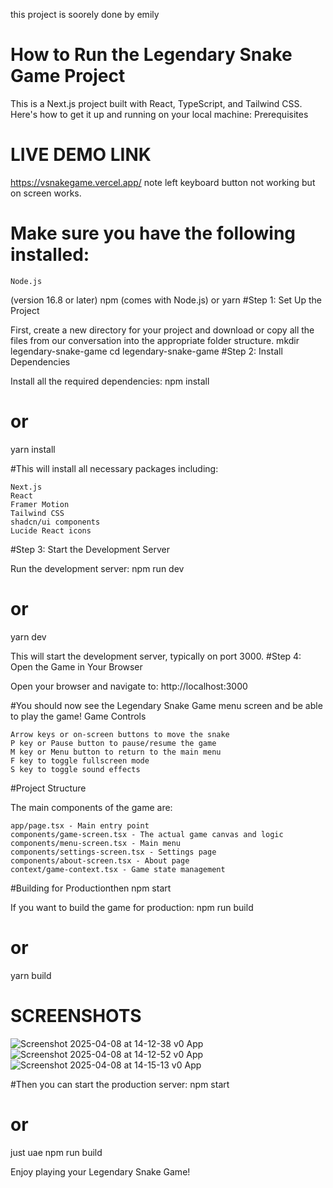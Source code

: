 this project is soorely done by emily 
# How to Run the Legendary Snake Game Project

This is a Next.js project built with React, TypeScript, and Tailwind CSS. Here's how to get it up and running on your local machine:
Prerequisites
# LIVE DEMO LINK
https://vsnakegame.vercel.app/
note left keyboard button not working but on screen works.
# Make sure you have the following installed:

    Node.js

(version 16.8 or later)
npm (comes with Node.js) or yarn
#Step 1: Set Up the Project

First, create a new directory for your project and download or copy all the files from our conversation into the appropriate folder structure.
mkdir legendary-snake-game
cd legendary-snake-game
#Step 2: Install Dependencies

Install all the required dependencies:
npm install
# or
yarn install

#This will install all necessary packages including:

    Next.js
    React
    Framer Motion
    Tailwind CSS
    shadcn/ui components
    Lucide React icons

#Step 3: Start the Development Server

Run the development server:
npm run dev
# or
yarn dev

This will start the development server, typically on port 3000.
#Step 4: Open the Game in Your Browser

Open your browser and navigate to:
http://localhost:3000

#You should now see the Legendary Snake Game menu screen and be able to play the game!
Game Controls

    Arrow keys or on-screen buttons to move the snake
    P key or Pause button to pause/resume the game
    M key or Menu button to return to the main menu
    F key to toggle fullscreen mode
    S key to toggle sound effects

#Project Structure

The main components of the game are:

    app/page.tsx - Main entry point
    components/game-screen.tsx - The actual game canvas and logic
    components/menu-screen.tsx - Main menu
    components/settings-screen.tsx - Settings page
    components/about-screen.tsx - About page
    context/game-context.tsx - Game state management

#Building for Productionthen npm start

If you want to build the game for production:
npm run build
# or
yarn build
# SCREENSHOTS
![Screenshot 2025-04-08 at 14-12-38 v0 App](https://github.com/user-attachments/assets/c9b95f20-00a6-4651-b3a2-3c7dc04728bf)
![Screenshot 2025-04-08 at 14-12-52 v0 App](https://github.com/user-attachments/assets/867e0c82-a960-4b38-b792-239b54e20b52)
![Screenshot 2025-04-08 at 14-15-13 v0 App](https://github.com/user-attachments/assets/c09fb033-6775-45e7-bfad-890ae7ca731a)


#Then you can start the production server:
npm start
# or
just uae npm run build 

Enjoy playing your Legendary Snake Game!
